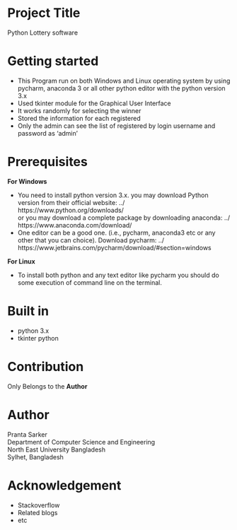# Project Title
Python Lottery software

# Getting started
<ul> 
<li> This Program run on both Windows and Linux operating system by using pycharm, anaconda 3 or all other python editor with the python version 3.x  </li>
<li> Used tkinter module for the Graphical User Interface </li>
<li> It works randomly for selecting the winner </li>
<li> Stored the information for each registered </li>
<li> Only the admin can see the list of registered by login username and password as ‘admin’ </li>
</ul>

# Prerequisites
<b>For Windows</b>
<ul>
<li>You need to install python version 3.x. you may download Python version from their official website: ../ https://www.python.org/downloads/ <br/>
or you may download a complete package by downloading anaconda: ../ https://www.anaconda.com/download/ <br/>
</li>
<li> One editor can be a good one. (i.e., pycharm, anaconda3 etc or any other that you can choice). Download pycharm:  ../ https://www.jetbrains.com/pycharm/download/#section=windows </li>
</ul>

<b>For Linux </b>

<ul> 
<li> To install both python and any text editor like pycharm you should do some execution of command line on the terminal.  </li>

</ul>


# Built in
<ul> <li> python 3.x  <br/></li> <li> tkinter python <br/> </li> </ul>

# Contribution
Only Belongs to the <b>Author</b>

# Author
Pranta Sarker <br/>
Department of Computer Science and Engineering <br/>
North East University Bangladesh <br/>
Sylhet, Bangladesh <br/>

# Acknowledgement
<ul> <li> Stackoverflow  <br/> </li> <li> Related blogs <br/> </li> <li> etc </li> </ul>
